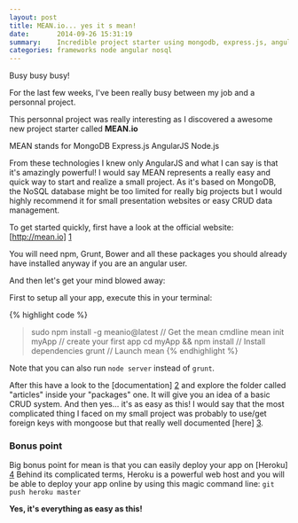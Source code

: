 ```yaml
---
layout: post
title: MEAN.io... yes it s mean!
date:       2014-09-26 15:31:19
summary:    Incredible project starter using mongodb, express.js, angularjs and node.js
categories: frameworks node angular nosql
---
```


Busy busy busy!

For the last few weeks, I've been really busy between my job and a personnal project.

This personnal project was really interesting as I discovered a awesome new project starter called **MEAN.io**

MEAN stands for MongoDB Express.js AngularJS Node.js

From these technologies I knew only AngularJS and what I can say is that it's amazingly powerful! I would say MEAN represents a really easy and quick way to start and realize a small project. As it's based on MongoDB, the NoSQL database might be too limited for really big projects but I would highly recommend it for small presentation websites or easy CRUD data management.

To get started quickly, first have a look at the official website: [http://mean.io] [1]

You will need npm, Grunt, Bower and all these packages you should already have installed anyway if you are an angular user.

And then let's get your mind blowed away:

First to setup all your app, execute this in your terminal:

{% highlight code %}
> sudo npm install -g meanio@latest  // Get the mean cmdline
> mean init myApp                    // create your first app
> cd myApp && npm install            // Install dependencies
> grunt                              // Launch mean
{% endhighlight %}

Note that you can also run `node server` instead of `grunt`.

After this have a look to the [documentation] [2] and explore the folder called "articles" inside your "packages" one. It will give you an idea of a basic CRUD system. And then yes... it's as easy as this!
I would say that the most complicated thing I faced on my small project was probably to use/get foreign keys with mongoose but that really well documented [here] [3].

### Bonus point
Big bonus point for mean is that you can easily deploy your app on [Heroku] [4]
Behind its complicated terms, Heroku is a powerful web host and you will be able to deploy your app online by using this magic command line: `git push heroku master`

**Yes, it's everything as easy as this!** 

  [1]: http://mean.io
  [2]: http://mean.io/#!/docs
  [3]: http://mongoosejs.com/docs/populate.html
  [4]: http://heroku.com

